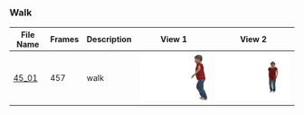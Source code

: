 ### Walk
|File Name|Frames|Description|View 1|View 2|
|-|-|-|-|-|
|[45_01](https://github.com/Shriinivas/cmubvh/raw/main/Sequence-040-045/45/Data/45_01.zip)|457|walk|<img src="https://github.com/Shriinivas/cmubvhgifs/blob/main/Sequence-040-045/45/45_01_0.gif"/>|<img src="https://github.com/Shriinivas/cmubvhgifs/blob/main/Sequence-040-045/45/45_01_1.gif"/>|
